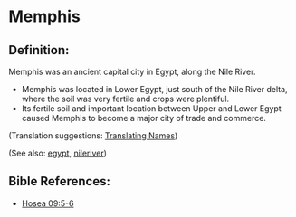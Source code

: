 # Memphis #

## Definition: ##

Memphis was an ancient capital city in Egypt, along the Nile River.

* Memphis was located in Lower Egypt, just south of the Nile River delta, where the soil was very fertile and crops were plentiful.
* Its fertile soil and important location between Upper and Lower Egypt caused Memphis to become a major city of trade and commerce.

(Translation suggestions: [Translating Names](https://git.door43.org/Door43/en-ta-translate-vol1/src/master/content/translate_names.md))

(See also: [egypt](../other/egypt.md), [nileriver](../other/nileriver.md))

## Bible References: ##

* [Hosea 09:5-6](https://door43.org/en/bible/notes/hos/09/05)

